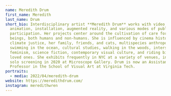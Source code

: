```yaml
---
name: Meredith Drum
first_name: Meredith
last_name: Drum
short_bio: Interdisciplinary artist **Meredith Drum** works with video,
  animation, installation, augmented reality, and various modes of public
  participation. Her projects center around the cultivation of care for living
  beings, both humans and non-humans. She is influenced by cinema history,
  climate justice, her family, friends, and cats, multispecies anthropology,
  swimming in the ocean, cultural studies, walking in the woods, intersectional
  feminism, science fiction, contemporary visual culture, and riding bikes with
  loved ones. She exhibits frequently in NYC at a variety of venues, including a
  solo screening in 2020 at Microscope Gallery. Drum is now an Assistant
  Professor in the School of Visual Art at Virginia Tech.
portraits:
  - media: 2022/04/meredith-drum
website: https://meredithdrum.com/
instagram: meredithwren
---
```

